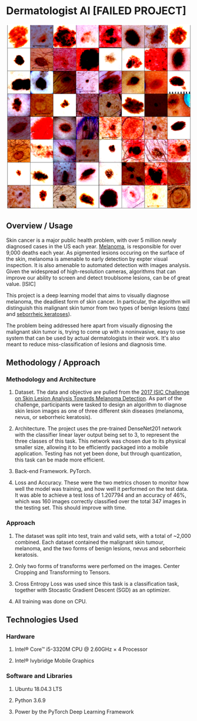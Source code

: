 [//]: # (Image References)

<!--[image1]: ./images/skin_disease_classes.png "Skin Disease Classes"-->
[image1]: ./images/index.png "Lesion Images"

# Dermatologist AI [FAILED PROJECT]

![Lesion Images][image1]

## Overview / Usage

Skin cancer is a major public health problem, with over 5 million newly diagnosed cases in the US each year. [Melanoma](http://www.skincancer.org/skin-cancer-information/melanoma), is responsible for over 9,000 deaths each year.
As pigmented lesions occuring on the surface of the skin, melanoma is amenable to early detection by expter visual inspection. It is also amenable to automated detection with images analysis. Given the widespread of high-resolution cameras, algorithms that can improve our ability to screen and detect troublsome lesions, can be of great value. [ISIC]

This project is a deep learning model that aims to visually diagnose melanoma, the deadliest form of skin cancer. In particular, the algorithm will distinguish this malignant skin tumor from two types of benign lesions ([nevi](http://missinglink.ucsf.edu/lm/dermatologyglossary/nevus.html) and [seborrheic keratoses](https://www.aad.org/public/diseases/bumps-and-growths/seborrheic-keratoses)).

The problem being addressed here apart from visually dignosing the malignant skin tumor is, trying to come up with a noninvasive, easy to use system that can be used by actual dermatologists in their work. It's also meant to reduce miss-classification of lesions and diagnosis time.

## Methodology / Approach

### Methodology and Architecture

1. Dataset. The data and objective are pulled from the [2017 ISIC Challenge on Skin Lesion Analysis Towards Melanoma Detection](https://challenge.kitware.com/#challenge/583f126bcad3a51cc66c8d9a).  As part of the challenge, participants were tasked to design an algorithm to diagnose skin lesion images as one of three different skin diseases (melanoma, nevus, or seborrheic keratosis).

2. Architecture. The project uses the pre-trained DenseNet201 network with the classifier linear layer output being set to 3, to represent the three classes of this task. This network was chosen due to its physical smaller size, allowing it to be efficiently packaged into a mobile application. Testing has not yet been done, but through quantization, this task can be made more efficient.

3. Back-end Framework. PyTorch.

4. Loss and Accuracy. These were the two metrics chosen to monitor how well the model was training, and how well it performed on the test data. It was able to achieve a test loss of 1.207794 and an accuracy of 46%, which  was 160 images correctly classified over the total 347 images in the testing set. This should improve with time.

### Approach

1. The dataset was split into test, train and valid sets, with a total of ~2,000 combined. Each dataset contained the malignant skin tumour, melanoma, and the two forms of benign lesions, nevus and seborrheic keratosis.

2. Only two forms of transforms were perfomed on the images. Center Cropping and Transforming to Tensors.

3. Cross Entropy Loss was used since this task is a classification task, together with Stocastic Gradient Descent (SGD) as an optimizer.

4. All training was done on CPU.

## Technologies Used

### Hardware

1. Intel® Core™ i5-3320M CPU @ 2.60GHz × 4  Processor

2. Intel® Ivybridge Mobile Graphics

### Software and Libraries

1. Ubuntu 18.04.3 LTS

2. Python 3.6.9

3. Power by the PyTorch Deep Learning Framework

